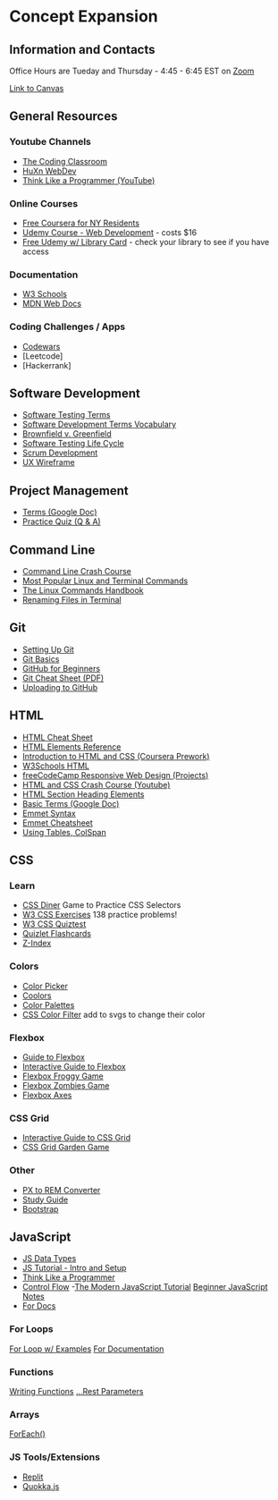 # Concept Expansion
## Information and Contacts
Office Hours are Tueday and Thursday - 4:45 - 6:45 EST on [Zoom](https://applications.zoom.us/lti/rich/j/97471920450?oauth_consumer_key=RlNGPeekRPi7WbE9imZ7Yg&x_zm_session_id_token=eyJzdiI6IjAwMDAwMSIsInptX3NrbSI6InptX28ybSIsInR5cCI6IkpXVCIsImFsZyI6IkhTMjU2In0.eyJhdWQiOiJpbnRlZ3JhdGlvbiIsImlzcyI6ImludGVncmF0aW9uIiwiZXhwIjoxNzIxMzI1OTczLCJpYXQiOjE3MjEzMjQxNzMsImp0aSI6IjM5MzFiOTQwLWI1YmQtNDBlMi1hMzA2LThmMjlmNWVjODcxOSJ9.lZVy51UuOV2aWVsmr15v-oOxD7pKdzaqLAD_JV1h-rY&lti_scid=39c5184036f0131dfd104c161cfe76aff273f930c2400069c70d96a2fc705c8d)

[Link to Canvas](https://perscholas.instructure.com/)

## General Resources
### Youtube Channels
- [The Coding Classroom](https://www.youtube.com/@TheCodingClassroom-rk/playlists)
- [HuXn WebDev](https://www.youtube.com/@huxnwebdev/playlists)
- [Think Like a Programmer (YouTube)](https://www.youtube.com/watch?v=azcrPFhaY9k&start=6)
### Online Courses
- [Free Coursera for NY Residents](https://dol.ny.gov/online-learning-coursera)
- [Udemy Course - Web Development](https://www.udemy.com/course/the-complete-web-development-bootcamp/?couponCode=THANKSLEARNER24) - costs $16
- [Free Udemy w/ Library Card](https://www.gale.com/elearning/udemy) - check your library to see if you have access
### Documentation
- [W3 Schools](https://www.w3schools.com/)
- [MDN Web Docs](https://developer.mozilla.org/en-US/)
### Coding Challenges / Apps
- [Codewars](https://www.codewars.com/kata/search/javascript?q=&beta=false&order_by=popularity%20desc)
- [Leetcode]
- [Hackerrank]

## Software Development 
- [Software Testing Terms](https://ray.run/wiki)
- [Software Development Terms Vocabulary](https://redwerk.com/blog/software-development-terms-vocabulary-for-non-techies-top-60-to-know/)
- [Brownfield v. Greenfield](https://youtu.be/HqD1oIpglfY?si=Y_zPula0yU40HHG0)
- [Software Testing Life Cycle](https://www.youtube.com/watch?v=HylDB3bN6hQ)
- [Scrum Development](https://guides.visual-paradigm.com/understanding-scrum-development-teams-t-shaped-vs-i-shaped/)
- [UX Wireframe](https://careerfoundry.com/en/blog/ux-design/what-is-a-wireframe-guide/)

## Project Management
- [Terms (Google Doc)](https://docs.google.com/document/d/1aXEI8790HoUeufB_WlfZ_ATqGJMRl9QlBEs5vxtyNeQ/edit)
- [Practice Quiz (Q & A)](https://docs.google.com/document/d/1iI0_Vi6adRHXGnvxPJOz3yfX2E25by-5Qz3r6fdlzaM/edit?usp=sharing)

## Command Line
- [Command Line Crash Course](https://developer.mozilla.org/en-US/docs/Learn/Tools_and_testing/Understanding_client-side_tools/Command_line)
- [Most Popular Linux and Terminal Commands](https://www.youtube.com/watch?v=ZtqBQ68cfJc)
- [The Linux Commands Handbook](https://www.freecodecamp.org/news/the-linux-commands-handbook/)
- [Renaming Files in Terminal](https://youtu.be/4CmWoxKyGhM?si=zul6aNyUTBlMKL-E)

## Git
- [Setting Up Git](https://www.theodinproject.com/lessons/foundations-git-basics)
- [Git Basics](https://www.theodinproject.com/lessons/foundations-git-basics#new-github-repo)
- [GitHub for Beginners](https://youtu.be/3RjQznt-8kE?si=77pU2zVFPRM2bZPM)
- [Git Cheat Sheet (PDF)](https://training.github.com/downloads/github-git-cheat-sheet.pdf)
- [Uploading to GitHub](https://www.youtube.com/watch?v=qMck70tLDuo)

## HTML
- [HTML Cheat Sheet](https://htmlcheatsheet.com/)
- [HTML Elements Reference](https://developer.mozilla.org/en-US/docs/Web/HTML/Element)
- [Introduction to HTML and CSS (Coursera Prework)](https://www.coursera.org/learn/introduction-to-front-end-development/lecture/bvbzK/what-is-hyper-text-markup-language)
- [W3Schools HTML](https://www.w3schools.com/html/default.asp)
- [freeCodeCamp Responsive Web Design (Projects)](https://www.freecodecamp.org/learn/2022/responsive-web-design/)
- [HTML and CSS Crash Course (Youtube)](https://www.youtube.com/watch?v=hu-q2zYwEYs)
- [HTML Section Heading Elements](https://developer.mozilla.org/en-US/docs/Web/HTML/Element/Heading_Elements)
- [Basic Terms (Google Doc)](https://docs.google.com/document/d/1fTg7ikjvRKT73zVVS4wSngtgJVAwqZ0tBVWFOmHk_W8/edit?usp=sharing)
- [Emmet Syntax](https://docs.emmet.io/abbreviations/syntax/)
- [Emmet Cheatsheet](https://docs.emmet.io/cheat-sheet/)
- [Using Tables, ColSpan](https://www.w3schools.com/tags/att_td_colspan.asp)

## CSS
### Learn
- [CSS Diner](https://flukeout.github.io/) Game to Practice CSS Selectors
- [W3 CSS Exercises](https://www.w3schools.com/CSS/exercise.asp) 138 practice problems!
- [W3 CSS Quiztest](https://www.w3schools.com/quiztest/quiztest.asp?qtest=CSS)
- [Quizlet Flashcards](https://quizlet.com/117726945/css-practice-quiz-flash-cards/)
- [Z-Index](https://www.smashingmagazine.com/2009/09/the-z-index-css-property-a-comprehensive-look/)
### Colors
- [Color Picker](https://www.w3schools.com/colors/colors_picker.asp)
- [Coolors](https://coolors.co/)
- [Color Palettes](https://colorhunt.co/)
- [CSS Color Filter](https://angel-rs.github.io/css-color-filter-generator/) add to svgs to change their color
### Flexbox
- [Guide to Flexbox](https://css-tricks.com/snippets/css/a-guide-to-flexbox/)
- [Interactive Guide to Flexbox](https://www.joshwcomeau.com/css/interactive-guide-to-flexbox/)
- [Flexbox Froggy Game](https://flexboxfroggy.com/)
- [Flexbox Zombies Game](https://flexboxzombies.com/p/flexbox-zombies)
- [Flexbox Axes](https://www.samanthaming.com/flexbox30/4-flexbox-axes/)
### CSS Grid
- [Interactive Guide to CSS Grid](https://www.joshwcomeau.com/css/interactive-guide-to-grid/)
- [CSS Grid Garden Game](https://cssgridgarden.com/)
### Other
- [PX to REM Converter](https://nekocalc.com/px-to-rem-converter)
- [Study Guide](https://docs.google.com/document/d/1SVKScKec_tjp-ucurn8t5VICk9ZWkp282xr-xDZB2ew/edit?usp=sharing)
- [Bootstrap](https://getbootstrap.com/)

## JavaScript
- [JS Data Types](https://www.programiz.com/javascript/data-types)
- [JS Tutorial - Intro and Setup](https://www.youtube.com/watch?v=iWOYAxlnaww)
- [Think Like a Programmer](https://www.youtube.com/watch?v=azcrPFhaY9k&start=6)
- [Control Flow](https://www.youtube.com/watch?v=JloLGV9DmtQ&start=1052)
-[The Modern JavaScript Tutorial](https://javascript.info/)
[Beginner JavaScript Notes](https://wesbos.com/javascript)
- [For Docs](https://developer.mozilla.org/en-US/docs/Web/JavaScript/Reference/Statements/for)

### For Loops
[For Loop w/ Examples](https://www.programiz.com/javascript/for-loop)
[For Documentation](https://developer.mozilla.org/en-US/docs/Web/JavaScript/Reference/Statements/for)

### Functions
[Writing Functions](https://www.youtube.com/watch?v=82ko0XaT4V8)
[...Rest Parameters](https://www.youtube.com/watch?v=ahwR1D_GAfc)

### Arrays 
[ForEach()](https://www.youtube.com/shorts/wbNG_Rjksz0)

### JS Tools/Extensions
- [Replit](https://replit.com/~)
- [Quokka.js](https://marketplace.visualstudio.com/items?itemName=WallabyJs.quokka-vscode)
